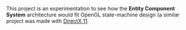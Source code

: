 This project is an experimentation to see how the **Entity Component System** architecture would fit OpenGL state-machine design (a similar project was made with [DirectX 11](https://www.guillaumehaerinck.com/#/project-detail/dx11-playground).
